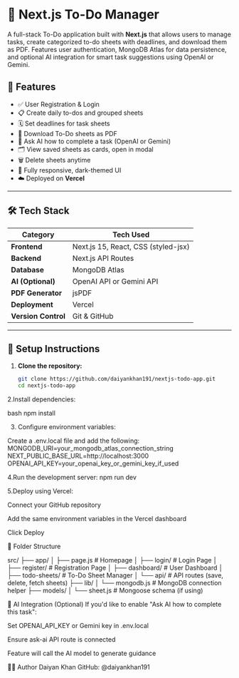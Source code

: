 # 📝 Next.js To-Do Manager

A full-stack To-Do application built with **Next.js** that allows users to manage tasks, create categorized to-do sheets with deadlines, and download them as PDF. Features user authentication, MongoDB Atlas for data persistence, and optional AI integration for smart task suggestions using OpenAI or Gemini.

## 🚀 Features

- ✅ User Registration & Login
- 📋 Create daily to-dos and grouped sheets
- 🗓️ Set deadlines for task sheets
- 📄 Download To-Do sheets as PDF
- 🧠 Ask AI how to complete a task (OpenAI or Gemini)
- 🗂 View saved sheets as cards, open in modal
- 🗑️ Delete sheets anytime
- 🌙 Fully responsive, dark-themed UI
- ☁️ Deployed on **Vercel**

---

## 🛠️ Tech Stack

| Category       | Tech Used                          |
|----------------|------------------------------------|
| **Frontend**   | Next.js 15, React, CSS (styled-jsx)|
| **Backend**    | Next.js API Routes                 |
| **Database**   | MongoDB Atlas                      |
| **AI (Optional)** | OpenAI API or Gemini API          |
| **PDF Generator** | jsPDF                           |
| **Deployment** | Vercel                             |
| **Version Control** | Git & GitHub                   |

---

## 🔧 Setup Instructions

1. **Clone the repository:**
   ```bash
   git clone https://github.com/daiyankhan191/nextjs-todo-app.git
   cd nextjs-todo-app
2.Install dependencies:

 bash
 npm install
 
3. Configure environment variables:

  Create a .env.local file and add the following:
  MONGODB_URI=your_mongodb_atlas_connection_string
  NEXT_PUBLIC_BASE_URL=http://localhost:3000
  OPENAI_API_KEY=your_openai_key_or_gemini_key_if_used

4.Run the development server:
  npm run dev

5.Deploy using Vercel:

 Connect your GitHub repository

 Add the same environment variables in the Vercel dashboard

 Click Deploy
 
📁 Folder Structure

src/
├── app/
│   ├── page.js               # Homepage
│   ├── login/                # Login Page
│   ├── register/             # Registration Page
│   ├── dashboard/            # User Dashboard
│   ├── todo-sheets/          # To-Do Sheet Manager
│   └── api/                  # API routes (save, delete, fetch sheets)
├── lib/
│   └── mongodb.js            # MongoDB connection helper
├── models/
│   └── sheet.js              # Mongoose schema (if using)
 

🧠 AI Integration (Optional)
If you'd like to enable "Ask AI how to complete this task":

Set OPENAI_API_KEY or Gemini key in .env.local

Ensure ask-ai API route is connected

Feature will call the AI model to generate guidance


🙋‍♂️ Author
Daiyan Khan
GitHub: @daiyankhan191

 
